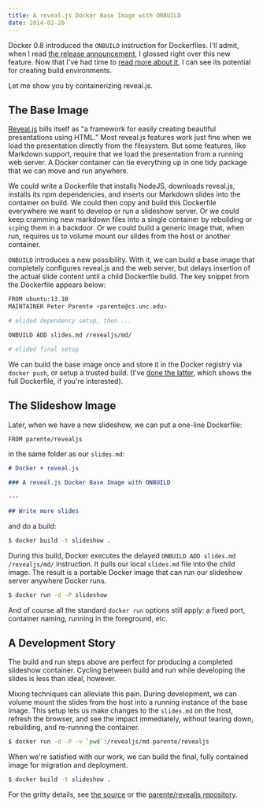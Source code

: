 ```yaml
---
title: A reveal.js Docker Base Image with ONBUILD
date: 2014-02-20
---
```


Docker 0.8 introduced the `ONBUILD` instruction for Dockerfiles. I'll admit, when I read [the release announcement](http://blog.docker.io/2014/02/docker-0-8-quality-new-builder-features-btrfs-storage-osx-support/), I glossed right over this new feature. Now that I've had time to [read more about it](http://docs.docker.io/en/latest/reference/builder/#onbuild), I can see its potential for creating build environments.

Let me show you by containerizing reveal.js.

## The Base Image

[Reveal.js](http://lab.hakim.se/reveal-js/#/) bills itself as "a framework for easily creating beautiful presentations using HTML." Most reveal.js features work just fine when we load the presentation directly from the filesystem. But some features, like Markdown support, require that we load the presentation from a running web server. A Docker container can tie everything up in one tidy package that we can move and run anywhere.

We could write a Dockerfile that installs NodeJS, downloads reveal.js, installs its npm dependencies, and inserts our Markdown slides into the container on build. We could then copy and build this Dockerfile everywhere we want to develop or run a slideshow server. Or we could keep cramming new markdown files into a single container by rebuilding or `scp`ing them in a backdoor. Or we could build a generic image that, when run, requires us to volume mount our slides from the host or another container.

`ONBUILD` introduces a new possibility. With it, we can build a base image that completely configures reveal.js and the web server, but delays insertion of the actual slide content until a child Dockerfile build. The key snippet from the Dockerfile appears below:

```bash
FROM ubuntu:13.10
MAINTAINER Peter Parente <parente@cs.unc.edu>

# elided dependency setup, then ...

ONBUILD ADD slides.md /revealjs/md/

# elided final setup
```

We can build the base image once and store it in the Docker registry via `docker push`, or setup a trusted build. (I've [done the latter](https://index.docker.io/u/parente/revealjs/), which shows the full Dockerfile, if you're interested).

## The Slideshow Image

Later, when we have a new slideshow, we can put a one-line Dockerfile:

```bash
FROM parente/revealjs
```

in the same folder as our `slides.md`:

```markdown
# Docker + reveal.js

### A reveal.js Docker Base Image with ONBUILD

---

## Write more slides
```

and do a build:

```bash
$ docker build -t slideshow .
```

During this build, Docker executes the delayed `ONBUILD ADD slides.md /revealjs/md/` instruction. It pulls our local `slides.md` file into the child image. The result is a portable Docker image that can run our slideshow server anywhere Docker runs.

```bash
$ docker run -d -P slideshow
```

And of course all the standard `docker run` options still apply: a fixed port, container naming, running in the foreground, etc.

## A Development Story

The build and run steps above are perfect for producing a completed slideshow container. Cycling between build and run while developing the slides is less than ideal, however.

Mixing techniques can alleviate this pain. During development, we can volume mount the slides from the host into a running instance of the base image. This setup lets us make changes to the `slides.md` on the host, refresh the browser, and see the impact immediately, without tearing down, rebuilding, and re-running the container.

```bash
$ docker run -d -P -v `pwd`:/revealjs/md parente/revealjs
```

When we're satisfied with our work, we can build the final, fully contained image for migration and deployment.

```bash
$ docker build -t slideshow .
```

For the gritty details, see [the source](https://github.com/parente/dockerfiles/tree/master/revealjs) or the [parente/revealjs repository](https://index.docker.io/u/parente/revealjs/).
